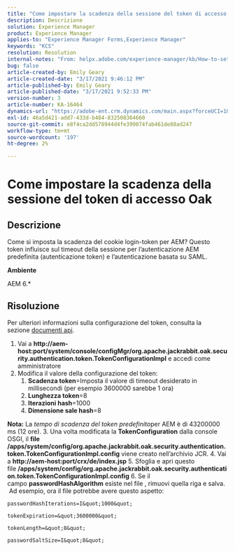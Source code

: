 ```yaml
---
title: "Come impostare la scadenza della sessione del token di accesso Oak"
description: Descrizione
solution: Experience Manager
product: Experience Manager
applies-to: "Experience Manager Forms,Experience Manager"
keywords: "KCS"
resolution: Resolution
internal-notes: "From: helpx.adobe.com/experience-manager/kb/How-to-set-token-session-expiration-AEM.html"
bug: false
article-created-by: Emily Geary
article-created-date: "3/17/2021 9:46:12 PM"
article-published-by: Emily Geary
article-published-date: "3/17/2021 9:52:33 PM"
version-number: 3
article-number: KA-16464
dynamics-url: "https://adobe-ent.crm.dynamics.com/main.aspx?forceUCI=1&pagetype=entityrecord&etn=knowledgearticle&id=1f76a130-6a87-eb11-a812-000d3a593216"
exl-id: 46a5d421-add7-433d-b484-832508364660
source-git-commit: e8f4ca2dd578944d4fe399074fab461de88ad247
workflow-type: tm+mt
source-wordcount: '197'
ht-degree: 2%

---
```


# Come impostare la scadenza della sessione del token di accesso Oak

## Descrizione


Come si imposta la scadenza del cookie login-token per AEM? Questo token influisce sul timeout della sessione per l’autenticazione AEM predefinita (autenticazione token) e l’autenticazione basata su SAML.

<b>Ambiente</b>

AEM 6.\*




## Risoluzione


Per ulteriori informazioni sulla configurazione del token, consulta la sezione [documenti api](https://jackrabbit.apache.org/oak/docs/apidocs/org/apache/jackrabbit/oak/security/authentication/token/TokenConfigurationImpl.html).

1. Vai a <b>http://aem-host:port/system/console/configMgr/org.apache.jackrabbit.oak.security.authentication.token.TokenConfigurationImpl</b> e accedi come amministratore
2. Modifica il valore della configurazione del token:
   1. <b>Scadenza token</b>=Imposta il valore di timeout desiderato in millisecondi (per esempio 3600000 sarebbe 1 ora)
   2. <b>Lunghezza token</b>=8
   3. <b>Iterazioni hash</b>=1000
   4. <b>Dimensione sale hash</b>=8

<b>Nota:</b> La *tempo di scadenza del token predefinito*per AEM è di 43200000 ms (12 ore).
3. Una volta modificata la <b>TokenConfiguration</b> dalla console OSGI, il <b>file /apps/system/config/org.apache.jackrabbit.oak.security.authentication.token.TokenConfigurationImpl.config</b> viene creato nell’archivio JCR.
4. Vai a <b>http://aem-host:port/crx/de/index.jsp</b>
5. Sfoglia e apri questo file <b>/apps/system/config/org.apache.jackrabbit.oak.security.authentication.token.TokenConfigurationImpl.config</b>
6. Se il campo <b>passwordHashAlgorithm</b> esiste nel file , rimuovi quella riga e salva.  Ad esempio, ora il file potrebbe avere questo aspetto:

    passwordHashIterations=I&quot;1000&quot;
    
    tokenExpiration=&quot;3600000&quot;
    
    tokenLength=&quot;8&quot;
    
    passwordSaltSize=I&quot;8&quot;
    
